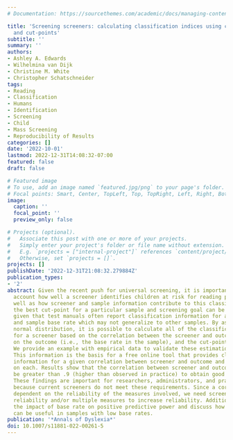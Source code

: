 ```yaml
---
# Documentation: https://sourcethemes.com/academic/docs/managing-content/

title: 'Screening screeners: calculating classification indices using correlations
  and cut-points'
subtitle: ''
summary: ''
authors:
- Ashley A. Edwards
- Wilhelmina van Dijk
- Christine M. White
- Christopher Schatschneider
tags:
- Reading
- Classification
- Humans
- Identification
- Screening
- Child
- Mass Screening
- Reproducibility of Results
categories: []
date: '2022-10-01'
lastmod: 2022-12-31T14:08:32-07:00
featured: false
draft: false

# Featured image
# To use, add an image named `featured.jpg/png` to your page's folder.
# Focal points: Smart, Center, TopLeft, Top, TopRight, Left, Right, BottomLeft, Bottom, BottomRight.
image:
  caption: ''
  focal_point: ''
  preview_only: false

# Projects (optional).
#   Associate this post with one or more of your projects.
#   Simply enter your project's folder or file name without extension.
#   E.g. `projects = ["internal-project"]` references `content/project/deep-learning/index.md`.
#   Otherwise, set `projects = []`.
projects: []
publishDate: '2022-12-31T21:08:32.279884Z'
publication_types:
- '2'
abstract: Given the recent push for universal screening, it is important to take into
  account how well a screener identifies children at risk for reading problems as
  well as how screener and sample information contribute to this classification. Picking
  the best cut-point for a particular sample and screening goal can be challenging
  given that test manuals often report classification information for a specific cut-point
  and sample base rate which may not generalize to other samples. By assuming a bivariate
  normal distribution, it is possible to calculate all of the classification information
  for a screener based on the correlation between the screener and outcome, the cut-point
  on the outcome (i.e., the base rate in the sample), and the cut-point on the screener.
  We provide an example with empirical data to validate these estimation procedures.
  This information is the basis for a free online tool that provides classification
  information for a given correlation between screener and outcome and cut-points
  on each. Results show that the correlation between screener and outcome needs to
  be greater than .9 (higher than observed in practice) to obtain good classification.
  These findings are important for researchers, administrators, and practitioners
  because current screeners do not meet these requirements. Since a correlation is
  dependent on the reliability of the measures involved, we need screeners with better
  reliability and/or multiple measures to increase reliability. Additionally, we demonstrate
  the impact of base rate on positive predictive power and discuss how gated screening
  can be useful in samples with low base rates.
publication: '*Annals of Dyslexia*'
doi: 10.1007/s11881-022-00261-5
---
```

